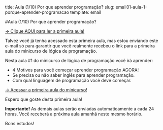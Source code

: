 title: Aula (1/10) Por que aprender programação?
slug: email01-aula-1-porque-aprender-programacao
template: email

#Aula (1/10) Por que aprender programação?

[→ Clique AQUI para ler a primeira aula!](http://mclp.dicasdeprogramacao.com.br/minicurso-1-porque-aprender-programacao.html)

Talvez você já tenha acessado esta primeira aula, mas estou enviando este e-mail só para garantir que você realmente recebeu o link para a primeira aula do minicurso de lógica de programação.

Nesta aula #1 do minicurso de lógica de programação você irá aprender:

- 4 Motivos para você começar aprender programação AGORA!
- Se precisa ou não saber inglês para aprender programação.
- Com qual linguagem de programação você deve começar.

[→ Acessar a primeira aula do minicurso!](http://mclp.dicasdeprogramacao.com.br/minicurso-1-porque-aprender-programacao.html)

Espero que goste desta primeira aula!

**Importante!** As demais aulas serão enviadas automaticamente a cada 24 horas. Você receberá a próxima aula amanhã neste mesmo horário.

Bons estudos!
